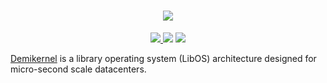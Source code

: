 <h1 align="center">
  <img src="https://user-images.githubusercontent.com/4939789/166924815-e63fc526-0bb2-4dc5-be17-8bdcd91ccc3d.png" \>
</h1>
<p align="center">
  <a href="https://join.slack.com/t/demikernel/shared_invite/zt-11i6lgaw5-HFE_IAls7gUX3kp1XSab0g">
    <img src="https://img.shields.io/badge/chat-on%20Slack-e01563.svg" />
  </a>
  <img src="https://img.shields.io/github/stars/demikernel/demikernel" />
  <img src="https://img.shields.io/github/license/demikernel/demikernel" />
</p>

[Demikernel](https://aka.ms/demikernel) is a library operating system (LibOS) architecture designed for micro-second scale datacenters.
